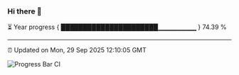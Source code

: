 ### Hi there 👋

⏳ Year progress { ██████████████████████▁▁▁▁▁▁▁▁ } 74.39 %

---

⏰ Updated on Mon, 29 Sep 2025 12:10:05 GMT

![Progress Bar CI](https://github.com/liununu/liununu/workflows/Progress%20Bar%20CI/badge.svg)
